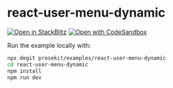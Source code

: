 # react-user-menu-dynamic

[![Open in StackBlitz](https://developer.stackblitz.com/img/open_in_stackblitz.svg)](https://stackblitz.com/github/prosekit/examples/tree/master/react-user-menu-dynamic)
[![Open with CodeSandbox](https://assets.codesandbox.io/github/button-edit-lime.svg)](https://codesandbox.io/p/sandbox/github/prosekit/examples/tree/master/react-user-menu-dynamic)

Run the example locally with:

```bash
npx degit prosekit/examples/react-user-menu-dynamic
cd react-user-menu-dynamic
npm install
npm run dev
```
